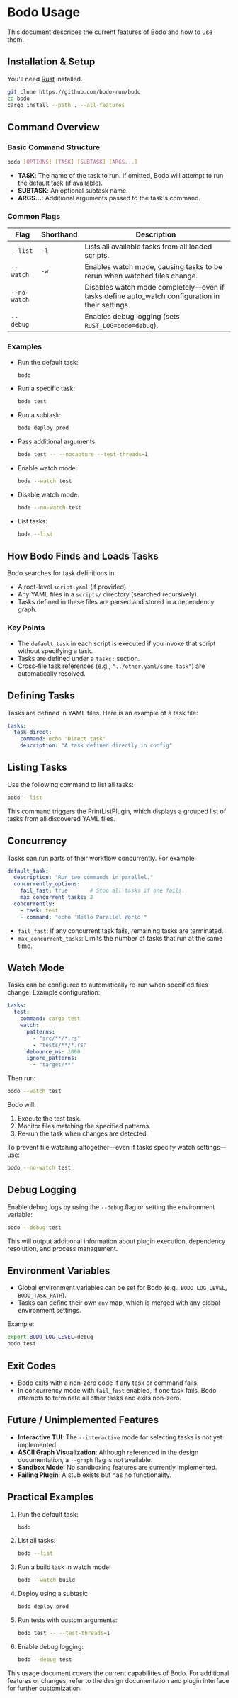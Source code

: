 # Bodo Usage

This document describes the current features of Bodo and how to use them.

## Installation & Setup

You'll need [Rust](https://www.rust-lang.org/tools/install) installed.

```bash
git clone https://github.com/bodo-run/bodo
cd bodo
cargo install --path . --all-features
```

## Command Overview

### Basic Command Structure

```bash
bodo [OPTIONS] [TASK] [SUBTASK] [ARGS...]
```

- **TASK**: The name of the task to run. If omitted, Bodo will attempt to run the default task (if available).
- **SUBTASK**: An optional subtask name.
- **ARGS...**: Additional arguments passed to the task's command.

### Common Flags

| Flag       | Shorthand | Description                                                                                  |
|------------|-----------|----------------------------------------------------------------------------------------------|
| `--list`   | `-l`     | Lists all available tasks from all loaded scripts.                                           |
| `--watch`  | `-w`     | Enables watch mode, causing tasks to be rerun when watched files change.                     |
| `--no-watch`|          | Disables watch mode completely—even if tasks define auto_watch configuration in their settings. |
| `--debug`  |          | Enables debug logging (sets `RUST_LOG=bodo=debug`).                                          |

### Examples

- Run the default task:
  ```bash
  bodo
  ```

- Run a specific task:
  ```bash
  bode test
  ```

- Run a subtask:
  ```bash
  bode deploy prod
  ```

- Pass additional arguments:
  ```bash
  bode test -- --nocapture --test-threads=1
  ```

- Enable watch mode:
  ```bash
  bode --watch test
  ```

- Disable watch mode:
  ```bash
  bode --no-watch test
  ```

- List tasks:
  ```bash
  bode --list
  ```

## How Bodo Finds and Loads Tasks

Bodo searches for task definitions in:
- A root-level `script.yaml` (if provided).
- Any YAML files in a `scripts/` directory (searched recursively).
- Tasks defined in these files are parsed and stored in a dependency graph.

### Key Points
- The `default_task` in each script is executed if you invoke that script without specifying a task.
- Tasks are defined under a `tasks:` section.
- Cross-file task references (e.g., `"../other.yaml/some-task"`) are automatically resolved.

## Defining Tasks

Tasks are defined in YAML files. Here is an example of a task file:

```yaml
tasks:
  task_direct:
    command: echo "Direct task"
    description: "A task defined directly in config"
```

## Listing Tasks

Use the following command to list all tasks:
```bash
bodo --list
```

This command triggers the PrintListPlugin, which displays a grouped list of tasks from all discovered YAML files.

## Concurrency

Tasks can run parts of their workflow concurrently. For example:

```yaml
default_task:
  description: "Run two commands in parallel."
  concurrently_options:
    fail_fast: true       # Stop all tasks if one fails.
    max_concurrent_tasks: 2
  concurrently:
    - task: test
    - command: "echo 'Hello Parallel World'"
```

- `fail_fast`: If any concurrent task fails, remaining tasks are terminated.
- `max_concurrent_tasks`: Limits the number of tasks that run at the same time.

## Watch Mode

Tasks can be configured to automatically re-run when specified files change. Example configuration:

```yaml
tasks:
  test:
    command: cargo test
    watch:
      patterns:
        - "src/**/*.rs"
        - "tests/**/*.rs"
      debounce_ms: 1000
      ignore_patterns:
        - "target/**"
```

Then run:
```bash
bodo --watch test
```

Bodo will:
1. Execute the test task.
2. Monitor files matching the specified patterns.
3. Re-run the task when changes are detected.

To prevent file watching altogether—even if tasks specify watch settings—use:
```bash
bodo --no-watch test
```

## Debug Logging

Enable debug logs by using the `--debug` flag or setting the environment variable:

```bash
bodo --debug test
```

This will output additional information about plugin execution, dependency resolution, and process management.

## Environment Variables
- Global environment variables can be set for Bodo (e.g., `BODO_LOG_LEVEL`, `BODO_TASK_PATH`).
- Tasks can define their own `env` map, which is merged with any global environment settings.

Example:
```bash
export BODO_LOG_LEVEL=debug
bodo test
```

## Exit Codes
- Bodo exits with a non-zero code if any task or command fails.
- In concurrency mode with `fail_fast` enabled, if one task fails, Bodo attempts to terminate all other tasks and exits non-zero.

## Future / Unimplemented Features
- **Interactive TUI**: The `--interactive` mode for selecting tasks is not yet implemented.
- **ASCII Graph Visualization**: Although referenced in the design documentation, a `--graph` flag is not available.
- **Sandbox Mode**: No sandboxing features are currently implemented.
- **Failing Plugin**: A stub exists but has no functionality.

## Practical Examples

1. Run the default task:
   ```bash
   bodo
   ```

2. List all tasks:
   ```bash
   bodo --list
   ```

3. Run a build task in watch mode:
   ```bash
   bodo --watch build
   ```

4. Deploy using a subtask:
   ```bash
   bodo deploy prod
   ```

5. Run tests with custom arguments:
   ```bash
   bodo test -- --test-threads=1
   ```

6. Enable debug logging:
   ```bash
   bodo --debug test
   ```

This usage document covers the current capabilities of Bodo. For additional features or changes, refer to the design documentation and plugin interface for further customization.